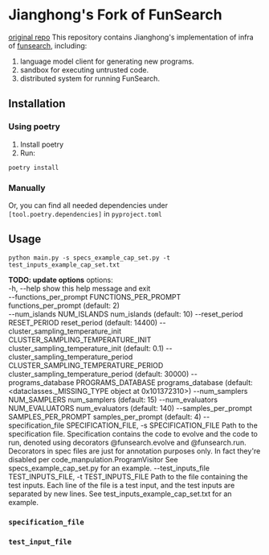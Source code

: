# Jianghong's Fork of FunSearch

[original repo](https://github.com/google-deepmind/funsearch)
This repository contains Jianghong's implementation of infra of [funsearch](https://deepmind.google/discover/blog/funsearch-making-new-discoveries-in-mathematical-sciences-using-large-language-models/), including:
1. language model client for generating new programs.
2. sandbox for executing untrusted code.
3. distributed system for running FunSearch.

## Installation
### Using poetry
1. Install poetry
2. Run: 
```
poetry install
```
### Manually
Or, you can find all needed dependencies under `[tool.poetry.dependencies]` in `pyproject.toml`
## Usage
```
python main.py -s specs_example_cap_set.py -t test_inputs_example_cap_set.txt
```

**TODO: update options**
options:  
  -h, --help            show this help message and exit  
  --functions_per_prompt FUNCTIONS_PER_PROMPT  
                        functions_per_prompt (default: 2)  
  --num_islands NUM_ISLANDS
                        num_islands (default: 10)
  --reset_period RESET_PERIOD
                        reset_period (default: 14400)
  --cluster_sampling_temperature_init CLUSTER_SAMPLING_TEMPERATURE_INIT
                        cluster_sampling_temperature_init (default: 0.1)
  --cluster_sampling_temperature_period CLUSTER_SAMPLING_TEMPERATURE_PERIOD
                        cluster_sampling_temperature_period (default: 30000)
  --programs_database PROGRAMS_DATABASE
                        programs_database (default: <dataclasses._MISSING_TYPE object at 0x101372310>)
  --num_samplers NUM_SAMPLERS
                        num_samplers (default: 15)
  --num_evaluators NUM_EVALUATORS
                        num_evaluators (default: 140)
  --samples_per_prompt SAMPLES_PER_PROMPT
                        samples_per_prompt (default: 4)
  --specification_file SPECIFICATION_FILE, -s SPECIFICATION_FILE
                        Path to the specification file. Specification contains the code to evolve and the code to run, denoted using decorators
                        @funsearch.evolve and @funsearch.run. Decorators in spec files are just for annotation purposes only. In fact they're
                        disabled per code_manpulation.ProgramVisitor See specs_example_cap_set.py for an example.
  --test_inputs_file TEST_INPUTS_FILE, -t TEST_INPUTS_FILE
                        Path to the file containing the test inputs. Each line of the file is a test input, and the test inputs are separated by new
                        lines. See test_inputs_example_cap_set.txt for an example.

### `specification_file`

### `test_input_file`
